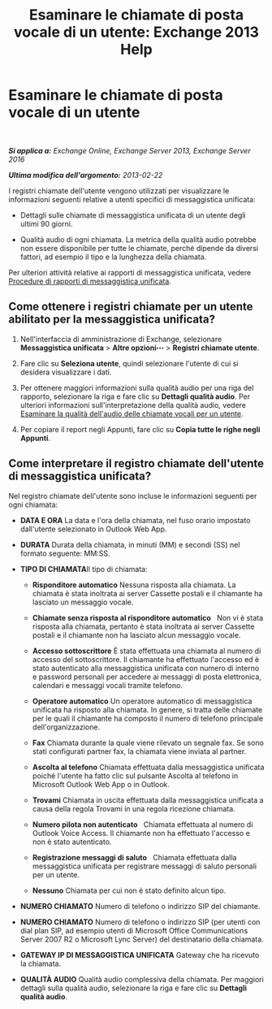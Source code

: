﻿---
title: 'Esaminare le chiamate di posta vocale di un utente: Exchange 2013 Help'
TOCTitle: Esaminare le chiamate di posta vocale di un utente
ms:assetid: 95768fe3-3ae2-43bd-9cbf-18c3b85c4592
ms:mtpsurl: https://technet.microsoft.com/it-it/library/JJ659070(v=EXCHG.150)
ms:contentKeyID: 50555647
ms.date: 05/22/2018
mtps_version: v=EXCHG.150
ms.translationtype: MT
---

# Esaminare le chiamate di posta vocale di un utente

 

_**Si applica a:** Exchange Online, Exchange Server 2013, Exchange Server 2016_

_**Ultima modifica dell'argomento:** 2013-02-22_

I registri chiamate dell'utente vengono utilizzati per visualizzare le informazioni seguenti relative a utenti specifici di messaggistica unificata:

  - Dettagli sulle chiamate di messaggistica unificata di un utente degli ultimi 90 giorni.

  - Qualità audio di ogni chiamata. La metrica della qualità audio potrebbe non essere disponibile per tutte le chiamate, perché dipende da diversi fattori, ad esempio il tipo e la lunghezza della chiamata.

Per ulteriori attività relative ai rapporti di messaggistica unificata, vedere [Procedure di rapporti di messaggistica unificata](um-reports-procedures-exchange-2013-help.md).

## Come ottenere i registri chiamate per un utente abilitato per la messaggistica unificata?

1.  Nell'interfaccia di amministrazione di Exchange, selezionare **Messaggistica unificata** \> **Altre opzioni**![Icona Ulteriori opzioni](images/JJ150550.5381819e-3b21-4873-8714-e9b956290b28(EXCHG.150).gif "Icona Ulteriori opzioni") \> **Registri chiamate utente**.

2.  Fare clic su **Seleziona utente**, quindi selezionare l'utente di cui si desidera visualizzare i dati.

3.  Per ottenere maggiori informazioni sulla qualità audio per una riga del rapporto, selezionare la riga e fare clic su **Dettagli qualità audio**. Per ulteriori informazioni sull'interpretazione della qualità audio, vedere [Esaminare la qualità dell'audio delle chiamate vocali per un utente](investigate-the-audio-quality-of-voice-calls-for-a-user-exchange-2013-help.md).

4.  Per copiare il report negli Appunti, fare clic su **Copia tutte le righe negli Appunti**.

## Come interpretare il registro chiamate dell'utente di messaggistica unificata?

Nel registro chiamate dell'utente sono incluse le informazioni seguenti per ogni chiamata:

  - **DATA E ORA** La data e l'ora della chiamata, nel fuso orario impostato dall'utente selezionato in Outlook Web App.

  - **DURATA** Durata della chiamata, in minuti (MM) e secondi (SS) nel formato seguente: MM:SS.

  - **TIPO DI CHIAMATA**Il tipo di chiamata:
    
      - **Risponditore automatico** Nessuna risposta alla chiamata. La chiamata è stata inoltrata ai server Cassette postali e il chiamante ha lasciato un messaggio vocale.
    
      - **Chiamate senza risposta al risponditore automatico**   Non vi è stata risposta alla chiamata, pertanto è stata inoltrata ai server Cassette postali e il chiamante non ha lasciato alcun messaggio vocale.
    
      - **Accesso sottoscrittore** È stata effettuata una chiamata al numero di accesso del sottoscrittore. Il chiamante ha effettuato l'accesso ed è stato autenticato alla messaggistica unificata con numero di interno e password personali per accedere ai messaggi di posta elettronica, calendari e messaggi vocali tramite telefono.
    
      - **Operatore automatico** Un operatore automatico di messaggistica unificata ha risposto alla chiamata. In genere, si tratta delle chiamate per le quali il chiamante ha composto il numero di telefono principale dell'organizzazione.
    
      - **Fax** Chiamata durante la quale viene rilevato un segnale fax. Se sono stati configurati partner fax, la chiamata viene inviata al partner.
    
      - **Ascolta al telefono** Chiamata effettuata dalla messaggistica unificata poiché l'utente ha fatto clic sul pulsante Ascolta al telefono in Microsoft Outlook Web App o in Outlook.
    
      - **Trovami** Chiamata in uscita effettuata dalla messaggistica unificata a causa della regola Trovami in una regola ricezione chiamata.
    
      - **Numero pilota non autenticato**   Chiamata effettuata al numero di Outlook Voice Access. Il chiamante non ha effettuato l'accesso e non è stato autenticato.
    
      - **Registrazione messaggi di saluto**   Chiamata effettuata dalla messaggistica unificata per registrare messaggi di saluto personali per un utente.
    
      - **Nessuno** Chiamata per cui non è stato definito alcun tipo.

  - **NUMERO CHIAMATO** Numero di telefono o indirizzo SIP del chiamante.

  - **NUMERO CHIAMATO** Numero di telefono o indirizzo SIP (per utenti con dial plan SIP, ad esempio utenti di Microsoft Office Communications Server 2007 R2 o Microsoft Lync Server) del destinatario della chiamata.

  - **GATEWAY IP DI MESSAGGISTICA UNIFICATA** Gateway che ha ricevuto la chiamata.

  - **QUALITÀ AUDIO** Qualità audio complessiva della chiamata. Per maggiori dettagli sulla qualità audio, selezionare la riga e fare clic su **Dettagli qualità audio**.

